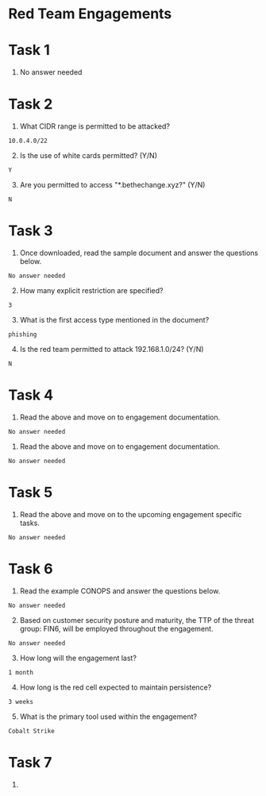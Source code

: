 # Red Team Engagements
# Task 1
1. No answer needed

# Task 2
1. What CIDR range is permitted to be attacked?

`10.0.4.0/22`

2. Is the use of white cards permitted? (Y/N)

`Y`

3. Are you permitted to access "*.bethechange.xyz?" (Y/N)

`N`

# Task 3
1. Once downloaded, read the sample document and answer the questions below.

`No answer needed`

2. How many explicit restriction are specified?

`3`

3. What is the first access type mentioned in the document?

`phishing`

4. Is the red team permitted to attack 192.168.1.0/24? (Y/N)

`N`

# Task 4
1. Read the above and move on to engagement documentation.

`No answer needed`
1. Read the above and move on to engagement documentation.

`No answer needed`

# Task 5
1. Read the above and move on to the upcoming engagement specific tasks.

`No answer needed`

# Task 6
1. Read the example CONOPS and answer the questions below.

`No answer needed`

2. Based on customer security posture and maturity, the TTP of the threat group: FIN6, will be employed throughout the engagement.

`No answer needed`

3. How long will the engagement last?

`1 month`

4. How long is the red cell expected to maintain persistence?

`3 weeks`

5. What is the primary tool used within the engagement?

`Cobalt Strike`

# Task 7
1. 

